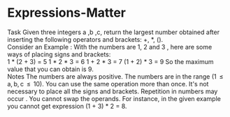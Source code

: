 # Expressions-Matter
Task Given three integers a ,b ,c, return the largest number obtained after inserting the following operators and brackets: +, *, ().  
Consider an Example : 
With the numbers are 1, 2 and 3 , here are some ways of placing signs and brackets:  
1 * (2 + 3) = 5 1 * 2 * 3 = 6 1 + 2 * 3 = 7 (1 + 2) * 3 = 9 
So the maximum value that you can obtain is 9.  
Notes The numbers are always positive. 
The numbers are in the range (1  ≤  a, b, c  ≤  10). 
You can use the same operation more than once. 
It's not necessary to place all the signs and brackets. 
Repetition in numbers may occur . 
You cannot swap the operands. 
For instance, in the given example you cannot get expression (1 + 3) * 2 = 8.
